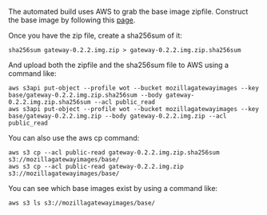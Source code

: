 The automated build uses AWS to grab the base image zipfile. Construct the base image by following this [page](https://github.com/mozilla-iot/wiki/wiki/Creating-the-base-image-file-for-the-Raspberry-Pi).

Once you have the zip file, create a sha256sum of it:
```
sha256sum gateway-0.2.2.img.zip > gateway-0.2.2.img.zip.sha256sum
```
And upload both the zipfile and the sha256sum file to AWS using a command like:
```
aws s3api put-object --profile wot --bucket mozillagatewayimages --key base/gateway-0.2.2.img.zip.sha256sum --body gateway-0.2.2.img.zip.sha256sum --acl public_read
aws s3api put-object --profile wot --bucket mozillagatewayimages --key base/gateway-0.2.2.img.zip --body gateway-0.2.2.img.zip --acl public_read
```
You can also use the aws cp command:
```
aws s3 cp --acl public-read gateway-0.2.2.img.zip.sha256sum s3://mozillagatewayimages/base/
aws s3 cp --acl public-read gateway-0.2.2.img.zip s3://mozillagatewayimages/base/
```

You can see which base images exist by using a command like:
```
aws s3 ls s3://mozillagatewayimages/base/
```